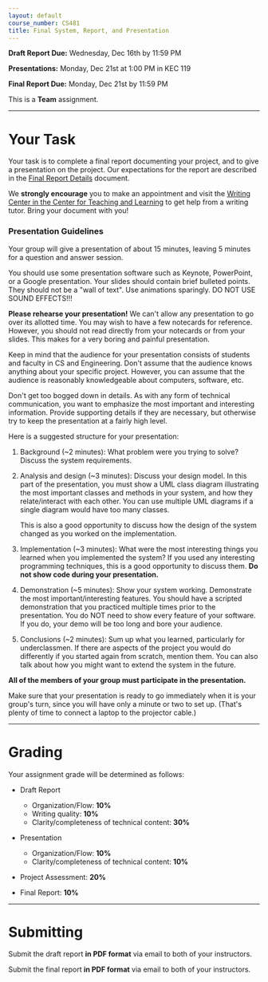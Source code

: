 ```yaml
---
layout: default
course_number: CS481
title: Final System, Report, and Presentation
---
```


**Draft Report Due:** Wednesday, Dec 16th by 11:59 PM

**Presentations:** Monday, Dec 21st at 1:00 PM in KEC 119

**Final Report Due:** Monday, Dec 21st by 11:59 PM

This is a **Team** assignment.

-----------------
# Your Task

Your task is to complete a final report documenting your project, and to give a presentation on the project. Our expectations for the report are described in the [Final Report Details](finalreport.html) document.

We **strongly encourage** you to make an appointment and visit the [Writing Center in the Center for Teaching and Learning](http://www.ycp.edu/offices-and-services/center-for-teaching-and-learning/writing-center/) to get help from a writing tutor. Bring your document with you!

### Presentation Guidelines

Your group will give a presentation of about 15 minutes, leaving 5 minutes for a question and answer session.

You should use some presentation software such as Keynote, PowerPoint, or a Google presentation. Your slides should contain brief bulleted points. They should not be a "wall of text". Use animations sparingly. DO NOT USE SOUND EFFECTS!!!

**Please rehearse your presentation!** We can't allow any presentation to go over its allotted time. You may wish to have a few notecards for reference. However, you should not read directly from your notecards or from your slides. This makes for a very boring and painful presentation.

Keep in mind that the audience for your presentation consists of students and faculty in CS and Engineering. Don't assume that the audience knows anything about your specific project. However, you can assume that the audience is reasonably knowledgeable about computers, software, etc.

Don't get too bogged down in details. As with any form of technical communication, you want to emphasize the most important and interesting information. Provide supporting details if they are necessary, but otherwise try to keep the presentation at a fairly high level.

Here is a suggested structure for your presentation:

1.  Background (\~2 minutes): What problem were you trying to solve? Discuss the system requirements.

2.  Analysis and design (\~3 minutes): Discuss your design model. In this part of the presentation, you must show a UML class diagram illustrating the most important classes and methods in your system, and how they relate/interact with each other. You can use multiple UML diagrams if a single diagram would have too many classes.

    This is also a good opportunity to discuss how the design of the system changed as you worked on the implementation.

3.  Implementation (\~3 minutes): What were the most interesting things you learned when you implemented the system? If you used any interesting programming techniques, this is a good opportunity to discuss them. **Do not show code during your presentation.**

4.  Demonstration (\~5 minutes): Show your system working. Demonstrate the most important/interesting features. You should have a scripted demonstration that you practiced multiple times prior to the presentation. You do NOT need to show every feature of your software. If you do, your demo will be too long and bore your audience.

5.  Conclusions (\~2 minutes): Sum up what you learned, particularly for underclassmen. If there are aspects of the project you would do differently if you started again from scratch, mention them. You can also talk about how you might want to extend the system in the future.

**All of the members of your group must participate in the presentation.**

Make sure that your presentation is ready to go immediately when it is your group's turn, since you will have only a minute or two to set up. (That's plenty of time to connect a laptop to the projector cable.)

-----------------
# Grading

Your assignment grade will be determined as follows:

-   Draft Report
    -   Organization/Flow: **10%**
    -   Writing quality: **10%**
    -   Clarity/completeness of technical content: **30%**

-   Presentation
    -   Organization/Flow: **10%**
    -   Clarity/completeness of technical content: **10%**

-   Project Assessment: **20%**
-   Final Report: **10%**

-----------------
# Submitting

Submit the draft report **in PDF format** via email to both of your instructors.

Submit the final report **in PDF format** via email to both of your instructors.
